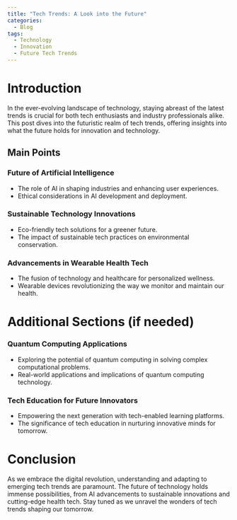 ```yaml
---
title: "Tech Trends: A Look into the Future"
categories:
  - Blog
tags:
  - Technology
  - Innovation
  - Future Tech Trends
---
```


# Introduction
In the ever-evolving landscape of technology, staying abreast of the latest trends is crucial for both tech enthusiasts and industry professionals alike. This post dives into the futuristic realm of tech trends, offering insights into what the future holds for innovation and technology.

## Main Points
### Future of Artificial Intelligence
- The role of AI in shaping industries and enhancing user experiences.
- Ethical considerations in AI development and deployment.

### Sustainable Technology Innovations
- Eco-friendly tech solutions for a greener future.
- The impact of sustainable tech practices on environmental conservation.

### Advancements in Wearable Health Tech
- The fusion of technology and healthcare for personalized wellness.
- Wearable devices revolutionizing the way we monitor and maintain our health.

# Additional Sections (if needed)
### Quantum Computing Applications
- Exploring the potential of quantum computing in solving complex computational problems.
- Real-world applications and implications of quantum computing technology.

### Tech Education for Future Innovators
- Empowering the next generation with tech-enabled learning platforms.
- The significance of tech education in nurturing innovative minds for tomorrow.

# Conclusion
As we embrace the digital revolution, understanding and adapting to emerging tech trends are paramount. The future of technology holds immense possibilities, from AI advancements to sustainable innovations and cutting-edge health tech. Stay tuned as we unravel the wonders of tech trends shaping our tomorrow.